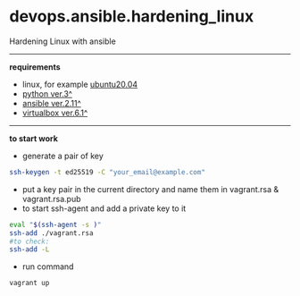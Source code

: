 # devops.ansible.hardening_linux
Hardening Linux with ansible

---

**requirements**

- linux, for example [ubuntu20.04](https://ubuntu.com/#download) 
- [python ver.3^](https://www.python.org/downloads/)
- [ansible ver.2.11^](https://github.com/ansible/ansible)
- [virtualbox ver.6.1^](https://www.virtualbox.org/wiki/Downloads)

---

**to start work**

- generate a pair of key 
```bash
ssh-keygen -t ed25519 -C "your_email@example.com"
```
- put a key pair in the current directory and name them in vagrant.rsa & vagrant.rsa.pub
- to start ssh-agent and add a private key to it
```bash
eval "$(ssh-agent -s )"
ssh-add ./vagrant.rsa
#to check:
ssh-add -L
```
- run command 
```bash
vagrant up
```
